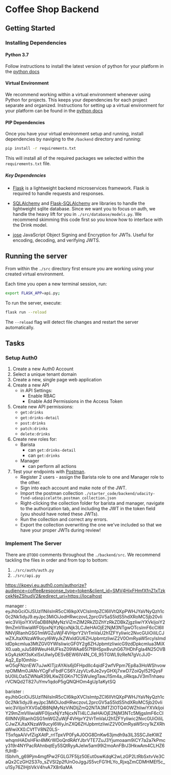 # Coffee Shop Backend

## Getting Started

### Installing Dependencies

#### Python 3.7

Follow instructions to install the latest version of python for your platform in the [python docs](https://docs.python.org/3/using/unix.html#getting-and-installing-the-latest-version-of-python)

#### Virtual Environment

We recommend working within a virtual environment whenever using Python for projects. This keeps your dependencies for each project separate and organized. Instructions for setting up a virtual environment for your platform can be found in the [python docs](https://packaging.python.org/guides/installing-using-pip-and-virtual-environments/)

#### PIP Dependencies

Once you have your virtual environment setup and running, install dependencies by naviging to the `/backend` directory and running:

```bash
pip install -r requirements.txt
```

This will install all of the required packages we selected within the `requirements.txt` file.

##### Key Dependencies

- [Flask](http://flask.pocoo.org/) is a lightweight backend microservices framework. Flask is required to handle requests and responses.

- [SQLAlchemy](https://www.sqlalchemy.org/) and [Flask-SQLAlchemy](https://flask-sqlalchemy.palletsprojects.com/en/2.x/) are libraries to handle the lightweight sqlite database. Since we want you to focus on auth, we handle the heavy lift for you in `./src/database/models.py`. We recommend skimming this code first so you know how to interface with the Drink model.

- [jose](https://python-jose.readthedocs.io/en/latest/) JavaScript Object Signing and Encryption for JWTs. Useful for encoding, decoding, and verifying JWTS.

## Running the server

From within the `./src` directory first ensure you are working using your created virtual environment.

Each time you open a new terminal session, run:

```bash
export FLASK_APP=api.py;
```

To run the server, execute:

```bash
flask run --reload
```

The `--reload` flag will detect file changes and restart the server automatically.

## Tasks

### Setup Auth0

1. Create a new Auth0 Account
2. Select a unique tenant domain
3. Create a new, single page web application
4. Create a new API
   - in API Settings:
     - Enable RBAC
     - Enable Add Permissions in the Access Token
5. Create new API permissions:
   - `get:drinks`
   - `get:drinks-detail`
   - `post:drinks`
   - `patch:drinks`
   - `delete:drinks`
6. Create new roles for:
   - Barista
     - can `get:drinks-detail`
     - can `get:drinks`
   - Manager
     - can perform all actions
7. Test your endpoints with [Postman](https://getpostman.com).
   - Register 2 users - assign the Barista role to one and Manager role to the other.
   - Sign into each account and make note of the JWT.
   - Import the postman collection `./starter_code/backend/udacity-fsnd-udaspicelatte.postman_collection.json`
   - Right-clicking the collection folder for barista and manager, navigate to the authorization tab, and including the JWT in the token field (you should have noted these JWTs).
   - Run the collection and correct any errors.
   - Export the collection overwriting the one we've included so that we have your proper JWTs during review!

### Implement The Server

There are `@TODO` comments throughout the `./backend/src`. We recommend tackling the files in order and from top to bottom:

1. `./src/auth/auth.py`
2. `./src/api.py`



https://jkpeyi.eu.auth0.com/authorize?audience=coffee&response_type=token&client_id=SMV4HjxFHmfXfnZ1xTzkcekNeZShudV2&redirect_uri=https://localhost 


manager : eyJhbGciOiJSUzI1NiIsInR5cCI6IkpXVCIsImtpZCI6IlVtQXpPWHJYaVNyQzh1c0c2Nk1idyJ9.eyJpc3MiOiJodHRwczovL2prcGV5aS5ldS5hdXRoMC5jb20vIiwic3ViIjoiYXV0aDB8NjMyNzViZmZlM2RkZDZhYzRkZDBkZjgzIiwiYXVkIjoiY29mZmVlIiwiaWF0IjoxNjYzNjcxNjk3LCJleHAiOjE2NjM3NTgwOTcsImF6cCI6IlNNVjRIanhGSG1mWGZuWjF4VHprY2VrTmVaU2h1ZFYyIiwic2NvcGUiOiIiLCJwZXJtaXNzaW9ucyI6WyJkZWxldGU6ZHJpbmtzIiwiZ2V0OmRyaW5rcyIsImdldDpkcmlua3MtZGV0YWlsIiwicGF0Y2g6ZHJpbmtzIiwicG9zdDpkcmlua3MiXX0.uab_vJu589WeuH4UFksZ09WAa65l7f8HSpx8vuhG67lHDhFgIa4N25OVBkGyAzkKf3sKxISxUIwlyDESvBEW6IV4N_C6_95TGWL9zReN7gVcJiJ0-Aq2_Ep10mhIo-wO5qFNznEW7uJwKITjzAYAIs6j0FHpdIIc4qidF2wfVPpm7Ep8a3HoWShvowrpOMMm0JANvYCgFxFbdFCS6YJzyVLv6Je2vyGHXj7xwD7ZoiQyI52fQysFbU0liLOa5ZWNaR39lLKwZEGKn71CSWuIegTawJ1Sm4a_oRkqaJV3mTnhaeurVCNQd2T827uYmv1qdoP5gQNQHOm4gUp1aKytSQ



barister : eyJhbGciOiJSUzI1NiIsInR5cCI6IkpXVCIsImtpZCI6IlVtQXpPWHJYaVNyQzh1c0c2Nk1idyJ9.eyJpc3MiOiJodHRwczovL2prcGV5aS5ldS5hdXRoMC5jb20vIiwic3ViIjoiYXV0aDB8NjMyNzViNDljZmQ2NTA3MTZlOTQ4OWZhIiwiYXVkIjoiY29mZmVlIiwiaWF0IjoxNjYzNjcxNTI4LCJleHAiOjE2NjM3NTc5MjgsImF6cCI6IlNNVjRIanhGSG1mWGZuWjF4VHprY2VrTmVaU2h1ZFYyIiwic2NvcGUiOiIiLCJwZXJtaXNzaW9ucyI6WyJnZXQ6ZHJpbmtzIiwiZ2V0OmRyaW5rcy1kZXRhaWwiXX0.CVfTV8NZ0LS-T5xfqaAiVvfZigXAtP_rrlTpxVP0FyAJ0OG8DnKw63jmdh9a3lL3SSCJleKWZwhqmHADsHFkr4MKrWDoQrdRAtYJbrVTE7ZuJ3Yjumoaam9iCY7a2a7kPmcy319r4NYPacRAhnbqtEy5SQtRyyAJeIw5am99i2moAnFBrJ3HkwAm4CLHZ6fUHB-lSbhrh_g69Pjm4mgfPw2FGLG7F5Ijz50Eut0swKdqK2wLzGP2LtRbSxtvVe3CaQx2CzGH2S37o_sZVSl2p2fUnOoJggJS5vcFG1HLYo_RjxqZmCDMHMEf5c_u1Sy76ZlHjtiVkV4hvA7X8r6aMA

